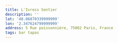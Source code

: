 ```yaml
---
title: L'Ivress Sentier
description: ''
lat: '48.86870339999999'
lon: '2.347624799999999'
address: 5 Rue poissonnière, 75002 Paris, France
tags: bar tapas
---
```

